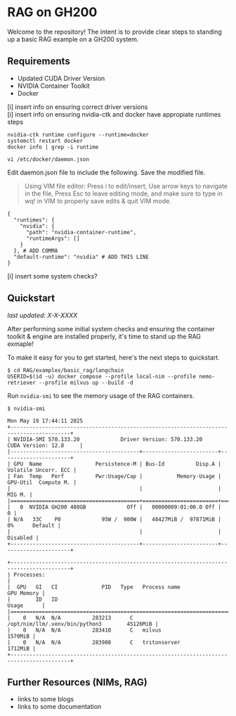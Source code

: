 # RAG on GH200

Welcome to the repository! The intent is to provide clear steps to standing up a basic RAG example on a GH200 system.

## Requirements
- Updated CUDA Driver Version
- NVIDIA Container Toolkit
- Docker 

[i] insert info on ensuring correct driver versions <br>
[i] insert info on ensuring nvidia-ctk and docker have appropiate runtimes steps <br>
```
nvidia-ctk runtime configure --runtime=docker
systemctl restart docker
docker info | grep -i runtime

vi /etc/docker/daemon.json
```

Edit daemon.json file to include the following. Save the modified file. 
> Using VIM file editor: Press i to edit/insert, Use arrow keys to navigate in the file, Press Esc to leave editing mode, and make sure to type in wq! in VIM to properly save edits & quit VIM mode.
```
{
  "runtimes": {
    "nvidia": {
      "path": "nvidia-container-runtime",
      "runtimeArgs": []
    }
  }, # ADD COMMA
  "default-runtime": "nvidia" # ADD THIS LINE
}
```
[i] insert some system checks? <br>

## Quickstart 
_last updated: X-X-XXXX_

After performing some initial system checks and ensuring the container toolkit & engine are installed properly, it's time to stand up the RAG exmaple!

To make it easy for you to get started, here's the next steps to quickstart.

```
$ cd RAG/examples/basic_rag/langchain
USERID=$(id -u) docker compose --profile local-nim --profile nemo-retriever --profile milvus up --build -d
```

Run `nvidia-smi` to see the memory usage of the RAG containers. 
```
$ nvidia-smi

Mon May 19 17:44:11 2025
+-----------------------------------------------------------------------------------------+
| NVIDIA-SMI 570.133.20             Driver Version: 570.133.20     CUDA Version: 12.8     |
|-----------------------------------------+------------------------+----------------------+
| GPU  Name                 Persistence-M | Bus-Id          Disp.A | Volatile Uncorr. ECC |
| Fan  Temp   Perf          Pwr:Usage/Cap |           Memory-Usage | GPU-Util  Compute M. |
|                                         |                        |               MIG M. |
|=========================================+========================+======================|
|   0  NVIDIA GH200 480GB             Off |   00000009:01:00.0 Off |                    0 |
| N/A   33C    P0             95W /  900W |   48427MiB /  97871MiB |      0%      Default |
|                                         |                        |             Disabled |
+-----------------------------------------+------------------------+----------------------+

+-----------------------------------------------------------------------------------------+
| Processes:                                                                              |
|  GPU   GI   CI              PID   Type   Process name                        GPU Memory |
|        ID   ID                                                               Usage      |
|=========================================================================================|
|    0   N/A  N/A          283213      C   /opt/nim/llm/.venv/bin/python3        45126MiB |
|    0   N/A  N/A          283410      C   milvus                                 1570MiB |
|    0   N/A  N/A          283908      C   tritonserver                           1712MiB |
+-----------------------------------------------------------------------------------------+

```

## Further Resources (NIMs, RAG)
- links to some blogs
- links to some documentation 
